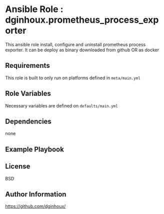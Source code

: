 Ansible Role : dginhoux.prometheus_process_exporter
=========

This ansible role install, configure and uninstall prometheus process exporter.
It can be deploy as binary downloaded from github OR as docker



Requirements
------------

This role is built to only run on platforms defined in `meta/main.yml`


Role Variables
--------------

Necessary variables are defined on `defaults/main.yml`



Dependencies
------------

none


Example Playbook
----------------



License
-------

BSD


Author Information
------------------

https://github.com/dginhoux/

